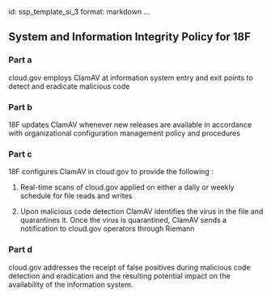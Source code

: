 id: ssp_template_si_3
format: markdown
...
## System and Information Integrity Policy for 18F

### Part a

cloud.gov employs ClamAV at information system entry and exit points to detect and eradicate malicious code

### Part b

18F updates ClamAV whenever new releases are available in accordance with organizational configuration management policy and procedures

### Part c

18F configures ClamAV in cloud.gov to provide the following :

  1. Real-time scans of cloud.gov applied on either a daily or weekly schedule for file reads and writes

  2. Upon malicious code detection ClamAV identifies the virus in the file and quarantines it.  Once the virus is quarantined, ClamAV sends a notification to cloud.gov operators through Riemann

### Part d

cloud.gov addresses the receipt of false positives during malicious code detection and eradication and the resulting potential impact on the availability of the information system.
